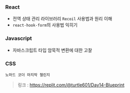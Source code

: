 ### React
- 전역 상태 관리 라이브러리 `Recoil` 사용법과 원리 이해 
- `react-hook-form`의 사용법 익히기

### Javascript
- 자바스크립트 타입 암묵적 변환에 대한 고찰

### CSS
`노마드 코더 마지막 챌린지`

> 링크  : https://replit.com/@turtle601/Day14-Blueprint
